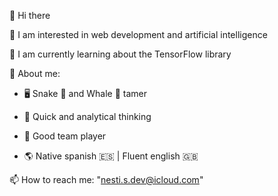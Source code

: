 👋 Hi there

👀 I am interested in web development and artificial intelligence

🌱 I am currently learning about the TensorFlow library

💬 About me:

- 🖥️ Snake 🐍 and Whale 🐋 tamer

- 🧠 Quick and analytical thinking

- 👥 Good team player

- 🌎 Native spanish 🇪🇸 | Fluent english 🇬🇧

📫 How to reach me: "nesti.s.dev@icloud.com"

<!--
**nesti-dev/nesti-dev** is a ✨ _special_ ✨ repository because its `README.md` (this file) appears on your GitHub profile.

Here are some ideas to get you started:

- 🔭 I’m currently working on ...
- 🌱 I’m currently learning ...
- 👯 I’m looking to collaborate on ...
- 🤔 I’m looking for help with ...
- 💬 Ask me about ...
- 📫 How to reach me: ...
- 😄 Pronouns: ...
- ⚡ Fun fact: ...
-->
